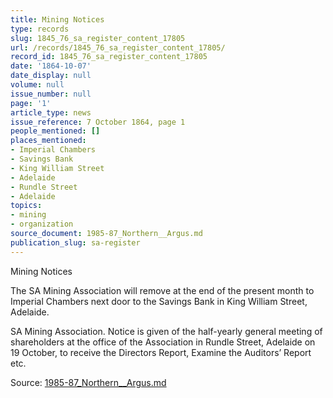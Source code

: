 ```yaml
---
title: Mining Notices
type: records
slug: 1845_76_sa_register_content_17805
url: /records/1845_76_sa_register_content_17805/
record_id: 1845_76_sa_register_content_17805
date: '1864-10-07'
date_display: null
volume: null
issue_number: null
page: '1'
article_type: news
issue_reference: 7 October 1864, page 1
people_mentioned: []
places_mentioned:
- Imperial Chambers
- Savings Bank
- King William Street
- Adelaide
- Rundle Street
- Adelaide
topics:
- mining
- organization
source_document: 1985-87_Northern__Argus.md
publication_slug: sa-register
---
```


Mining Notices

The SA Mining Association will remove at the end of the present month to Imperial Chambers next door to the Savings Bank in King William Street, Adelaide.

SA Mining Association.  Notice is given of the half-yearly general meeting of shareholders at the office of the Association in Rundle Street, Adelaide on 19 October, to receive the Directors Report, Examine the Auditors’ Report etc.

Source: [1985-87_Northern__Argus.md](/downloads/markdown/1985-87_Northern__Argus.md)
